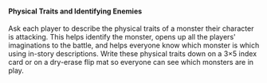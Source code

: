 #### Physical Traits and Identifying Enemies

Ask each player to describe the physical traits of a monster their character is attacking.
This helps identify the monster, opens up all the players' imaginations to the battle, and helps everyone know which monster is which using in-story descriptions.
Write these physical traits down on a 3×5 index card or on a dry-erase flip mat so everyone can see which monsters are in play.
